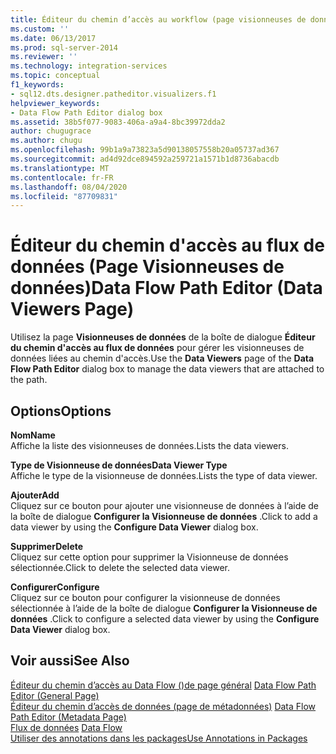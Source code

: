 ```yaml
---
title: Éditeur du chemin d’accès au workflow (page visionneuses de données) | Microsoft Docs
ms.custom: ''
ms.date: 06/13/2017
ms.prod: sql-server-2014
ms.reviewer: ''
ms.technology: integration-services
ms.topic: conceptual
f1_keywords:
- sql12.dts.designer.patheditor.visualizers.f1
helpviewer_keywords:
- Data Flow Path Editor dialog box
ms.assetid: 38b5f077-9083-406a-a9a4-8bc39972dda2
author: chugugrace
ms.author: chugu
ms.openlocfilehash: 99b1a9a73823a5d90138057558b20a05737ad367
ms.sourcegitcommit: ad4d92dce894592a259721a1571b1d8736abacdb
ms.translationtype: MT
ms.contentlocale: fr-FR
ms.lasthandoff: 08/04/2020
ms.locfileid: "87709831"
---
```

# <a name="data-flow-path-editor-data-viewers-page"></a><span data-ttu-id="5abbe-102">Éditeur du chemin d'accès au flux de données (Page Visionneuses de données)</span><span class="sxs-lookup"><span data-stu-id="5abbe-102">Data Flow Path Editor (Data Viewers Page)</span></span>
  <span data-ttu-id="5abbe-103">Utilisez la page **Visionneuses de données** de la boîte de dialogue **Éditeur du chemin d'accès au flux de données** pour gérer les visionneuses de données liées au chemin d'accès.</span><span class="sxs-lookup"><span data-stu-id="5abbe-103">Use the **Data Viewers** page of the **Data Flow Path Editor** dialog box to manage the data viewers that are attached to the path.</span></span>  
  
## <a name="options"></a><span data-ttu-id="5abbe-104">Options</span><span class="sxs-lookup"><span data-stu-id="5abbe-104">Options</span></span>  
 <span data-ttu-id="5abbe-105">**Nom**</span><span class="sxs-lookup"><span data-stu-id="5abbe-105">**Name**</span></span>  
 <span data-ttu-id="5abbe-106">Affiche la liste des visionneuses de données.</span><span class="sxs-lookup"><span data-stu-id="5abbe-106">Lists the data viewers.</span></span>  
  
 <span data-ttu-id="5abbe-107">**Type de Visionneuse de données**</span><span class="sxs-lookup"><span data-stu-id="5abbe-107">**Data Viewer Type**</span></span>  
 <span data-ttu-id="5abbe-108">Affiche le type de la visionneuse de données.</span><span class="sxs-lookup"><span data-stu-id="5abbe-108">Lists the type of data viewer.</span></span>  
  
 <span data-ttu-id="5abbe-109">**Ajouter**</span><span class="sxs-lookup"><span data-stu-id="5abbe-109">**Add**</span></span>  
 <span data-ttu-id="5abbe-110">Cliquez sur ce bouton pour ajouter une visionneuse de données à l’aide de la boîte de dialogue **Configurer la Visionneuse de données** .</span><span class="sxs-lookup"><span data-stu-id="5abbe-110">Click to add a data viewer by using the **Configure Data Viewer** dialog box.</span></span>  
  
 <span data-ttu-id="5abbe-111">**Supprimer**</span><span class="sxs-lookup"><span data-stu-id="5abbe-111">**Delete**</span></span>  
 <span data-ttu-id="5abbe-112">Cliquez sur cette option pour supprimer la Visionneuse de données sélectionnée.</span><span class="sxs-lookup"><span data-stu-id="5abbe-112">Click to delete the selected data viewer.</span></span>  
  
 <span data-ttu-id="5abbe-113">**Configurer**</span><span class="sxs-lookup"><span data-stu-id="5abbe-113">**Configure**</span></span>  
 <span data-ttu-id="5abbe-114">Cliquez sur ce bouton pour configurer la visionneuse de données sélectionnée à l’aide de la boîte de dialogue **Configurer la Visionneuse de données** .</span><span class="sxs-lookup"><span data-stu-id="5abbe-114">Click to configure a selected data viewer by using the **Configure Data Viewer** dialog box.</span></span>  
  
## <a name="see-also"></a><span data-ttu-id="5abbe-115">Voir aussi</span><span class="sxs-lookup"><span data-stu-id="5abbe-115">See Also</span></span>  
 <span data-ttu-id="5abbe-116">[Éditeur du chemin d’accès au Data Flow &#40;&#41;de page général](general-page-of-integration-services-designers-options.md) </span><span class="sxs-lookup"><span data-stu-id="5abbe-116">[Data Flow Path Editor &#40;General Page&#41;](general-page-of-integration-services-designers-options.md) </span></span>  
 <span data-ttu-id="5abbe-117">[Éditeur du chemin d’accès de données &#40;page de métadonnées&#41;](../../2014/integration-services/data-flow-path-editor-metadata-page.md) </span><span class="sxs-lookup"><span data-stu-id="5abbe-117">[Data Flow Path Editor &#40;Metadata Page&#41;](../../2014/integration-services/data-flow-path-editor-metadata-page.md) </span></span>  
 <span data-ttu-id="5abbe-118">[Flux de données](data-flow/data-flow.md) </span><span class="sxs-lookup"><span data-stu-id="5abbe-118">[Data Flow](data-flow/data-flow.md) </span></span>  
 [<span data-ttu-id="5abbe-119">Utiliser des annotations dans les packages</span><span class="sxs-lookup"><span data-stu-id="5abbe-119">Use Annotations in Packages</span></span>](use-annotations-in-packages.md)  
  
  
